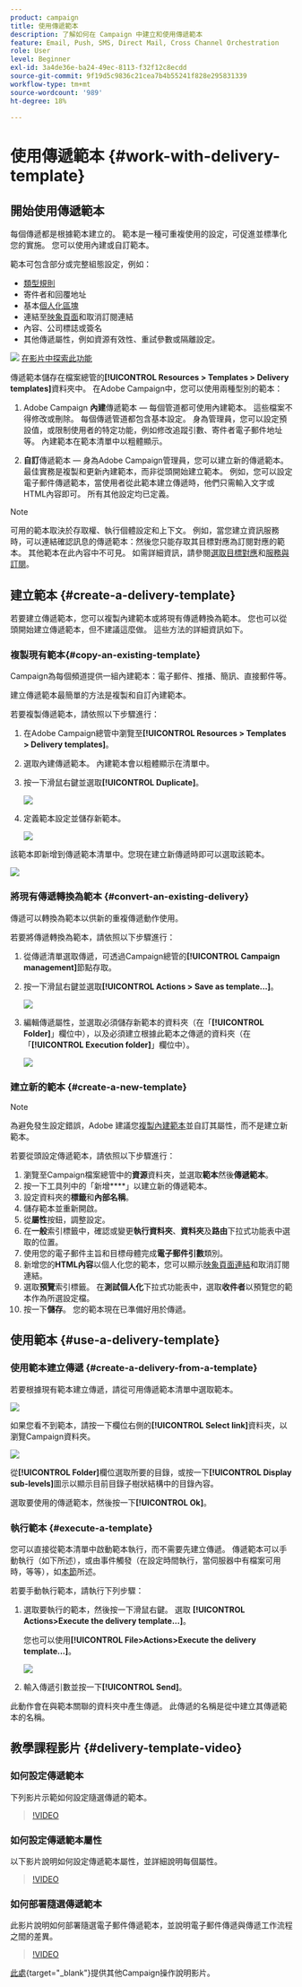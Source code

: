 ```yaml
---
product: campaign
title: 使用傳遞範本
description: 了解如何在 Campaign 中建立和使用傳遞範本
feature: Email, Push, SMS, Direct Mail, Cross Channel Orchestration
role: User
level: Beginner
exl-id: 3a4de36e-ba24-49ec-8113-f32f12c8ecdd
source-git-commit: 9f19d5c9836c21cea7b4b55241f828e295831339
workflow-type: tm+mt
source-wordcount: '989'
ht-degree: 18%

---
```


# 使用傳遞範本 {#work-with-delivery-template}

## 開始使用傳遞範本

每個傳遞都是根據範本建立的。 範本是一種可重複使用的設定，可促進並標準化您的實施。 您可以使用內建或自訂範本。

範本可包含部分或完整組態設定，例如：

* [類型規則](../../automation/campaign-opt/campaign-typologies.md)
* 寄件者和回覆地址
* 基本[個人化區塊](../send/personalization-blocks.md)
* 連結至[映象頁面](../send/mirror-page.md)和取消訂閱連結
* 內容、公司標誌或簽名
* 其他傳遞屬性，例如資源有效性、重試參數或隔離設定。

![](assets/do-not-localize/how-to-video.png) [在影片中探索此功能](#delivery-template-video)

傳遞範本儲存在檔案總管的&#x200B;**[!UICONTROL Resources > Templates > Delivery templates]**&#x200B;資料夾中。 在Adobe Campaign中，您可以使用兩種型別的範本：

1. Adobe Campaign **內建**&#x200B;傳遞範本 — 每個管道都可使用內建範本。 這些檔案不得修改或刪除。 每個傳遞管道都包含基本設定。 身為管理員，您可以設定預設值，或限制使用者的特定功能，例如修改追蹤引數、寄件者電子郵件地址等。 內建範本在範本清單中以粗體顯示。

1. **自訂**&#x200B;傳遞範本 — 身為Adobe Campaign管理員，您可以建立新的傳遞範本。 最佳實務是複製和更新內建範本，而非從頭開始建立範本。 例如，您可以設定電子郵件傳遞範本，當使用者從此範本建立傳遞時，他們只需輸入文字或HTML內容即可。 所有其他設定均已定義。

>[!NOTE]
>
>可用的範本取決於存取權、執行個體設定和上下文。 例如，當您建立資訊服務時，可以連結確認訊息的傳遞範本：然後您只能存取其目標對應為訂閱對應的範本。 其他範本在此內容中不可見。 如需詳細資訊，請參閱[選取目標對應](../audiences/target-mappings.md)和[服務與訂閱](../start/subscriptions.md)。


## 建立範本 {#create-a-delivery-template}

若要建立傳遞範本，您可以複製內建範本或將現有傳遞轉換為範本。 您也可以從頭開始建立傳遞範本，但不建議這麼做。 這些方法的詳細資訊如下。

### 複製現有範本{#copy-an-existing-template}

Campaign為每個頻道提供一組內建範本：電子郵件、推播、簡訊、直接郵件等。

建立傳遞範本最簡單的方法是複製和自訂內建範本。

若要複製傳遞範本，請依照以下步驟進行：

1. 在Adobe Campaign總管中瀏覽至&#x200B;**[!UICONTROL Resources > Templates > Delivery templates]**。
1. 選取內建傳遞範本。 內建範本會以粗體顯示在清單中。
1. 按一下滑鼠右鍵並選取&#x200B;**[!UICONTROL Duplicate]**。

   ![](assets/duplicate-built-in-template.png)

1. 定義範本設定並儲存新範本。

   ![](assets/delivery-template-new.png)

該範本即新增到傳遞範本清單中。您現在建立新傳遞時即可以選取該範本。

![](assets/select-the-new-template.png)

### 將現有傳遞轉換為範本 {#convert-an-existing-delivery}

傳遞可以轉換為範本以供新的重複傳遞動作使用。

若要將傳遞轉換為範本，請依照以下步驟進行：

1. 從傳遞清單選取傳遞，可透過Campaign總管的&#x200B;**[!UICONTROL Campaign management]**&#x200B;節點存取。

1. 按一下滑鼠右鍵並選取&#x200B;**[!UICONTROL Actions > Save as template...]**。

   ![](assets/save-as-template.png)

1. 編輯傳遞屬性，並選取必須儲存新範本的資料夾（在「**[!UICONTROL Folder]**」欄位中），以及必須建立根據此範本之傳遞的資料夾（在「**[!UICONTROL Execution folder]**」欄位中）。

   ![](assets/template-select-folders.png)

### 建立新的範本 {#create-a-new-template}

>[!NOTE]
>
>為避免發生設定錯誤，Adobe 建議您[複製內建範本](#copy-an-existing-template)並自訂其屬性，而不是建立新範本。

若要從頭設定傳遞範本，請依照以下步驟進行：

1. 瀏覽至Campaign檔案總管中的&#x200B;**資源**&#x200B;資料夾，並選取&#x200B;**範本**&#x200B;然後&#x200B;**傳遞範本**。
1. 按一下工具列中的「新增&#x200B;****」以建立新的傳遞範本。
1. 設定資料夾的&#x200B;**標籤**&#x200B;和&#x200B;**內部名稱**。
1. 儲存範本並重新開啟。
1. 從&#x200B;**屬性**&#x200B;按鈕，調整設定。
1. 在&#x200B;**一般**&#x200B;索引標籤中，確認或變更&#x200B;**執行資料夾**、**資料夾**&#x200B;及&#x200B;**路由**&#x200B;下拉式功能表中選取的位置。
1. 使用您的電子郵件主旨和目標母體完成&#x200B;**電子郵件引數**&#x200B;類別。
1. 新增您的&#x200B;**HTML內容**&#x200B;以個人化您的範本，您可以顯示[映象頁面連結](../send/mirror-page.md)和取消訂閱連結。
1. 選取&#x200B;**預覽**&#x200B;索引標籤。 在&#x200B;**測試個人化**&#x200B;下拉式功能表中，選取&#x200B;**收件者**&#x200B;以預覽您的範本作為所選設定檔。
1. 按一下&#x200B;**儲存**。 您的範本現在已準備好用於傳遞。


## 使用範本 {#use-a-delivery-template}

### 使用範本建立傳遞 {#create-a-delivery-from-a-template}

若要根據現有範本建立傳遞，請從可用傳遞範本清單中選取範本。

![](assets/select-the-new-template.png)

如果您看不到範本，請按一下欄位右側的&#x200B;**[!UICONTROL Select link]**&#x200B;資料夾，以瀏覽Campaign資料夾。

![](assets/browse-templates.png)

從&#x200B;**[!UICONTROL Folder]**&#x200B;欄位選取所要的目錄，或按一下&#x200B;**[!UICONTROL Display sub-levels]**&#x200B;圖示以顯示目前目錄子樹狀結構中的目錄內容。

選取要使用的傳遞範本，然後按一下&#x200B;**[!UICONTROL Ok]**。

### 執行範本 {#execute-a-template}

您可以直接從範本清單中啟動範本執行，而不需要先建立傳遞。 傳遞範本可以手動執行（如下所述），或由事件觸發（在設定時間執行，當伺服器中有檔案可用時，等等），如[本節](https://experienceleague.adobe.com/en/docs/campaign/automation/workflows/wf-activities/action-activities/delivery)所述。

若要手動執行範本，請執行下列步驟：

1. 選取要執行的範本，然後按一下滑鼠右鍵。 選取 **[!UICONTROL Actions>Execute the delivery template...]**。

   您也可以使用&#x200B;**[!UICONTROL File>Actions>Execute the delivery template...]**。

   ![](assets/execute-delivery-template.png)

1. 輸入傳遞引數並按一下&#x200B;**[!UICONTROL Send]**。

此動作會在與範本關聯的資料夾中產生傳遞。 此傳遞的名稱是從中建立其傳遞範本的名稱。

## 教學課程影片 {#delivery-template-video}

### 如何設定傳遞範本

下列影片示範如何設定隨選傳遞的範本。

>[!VIDEO](https://video.tv.adobe.com/v/342082?quality=12)

### 如何設定傳遞範本屬性

以下影片說明如何設定傳遞範本屬性，並詳細說明每個屬性。

>[!VIDEO](https://video.tv.adobe.com/v/338969?quality=12)

### 如何部署隨選傳遞範本

此影片說明如何部署隨選電子郵件傳遞範本，並說明電子郵件傳遞與傳遞工作流程之間的差異。

>[!VIDEO](https://video.tv.adobe.com/v/338965?quality=12)

[此處](https://experienceleague.adobe.com/docs/campaign-learn/tutorials/getting-started/introduction-to-adobe-campaign.html){target="_blank"}提供其他Campaign操作說明影片。
